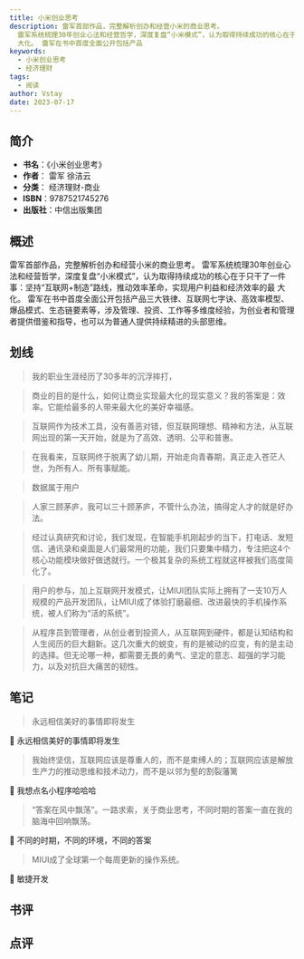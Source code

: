 ```yaml
---
title: 小米创业思考
description: 雷军首部作品，完整解析创办和经营小米的商业思考。
  雷军系统梳理30年创业心法和经营哲学，深度复盘“小米模式”，认为取得持续成功的核心在于只干了一件事：坚持“互联网+制造”路线，推动效率革命，实现用户利益和经济效率的最
  大化。 雷军在书中首度全面公开包括产品
keywords:
  - 小米创业思考
  - 经济理财
tags:
  - 阅读
author: Vstay
date: 2023-07-17
---
```


## 简介

- **书名**：《小米创业思考》
- **作者**： 雷军 徐洁云
- **分类**： 经济理财-商业
- **ISBN**：9787521745276
- **出版社**：中信出版集团

## 概述

雷军首部作品，完整解析创办和经营小米的商业思考。 雷军系统梳理30年创业心法和经营哲学，深度复盘“小米模式”，认为取得持续成功的核心在于只干了一件事：坚持“互联网+制造”路线，推动效率革命，实现用户利益和经济效率的最 大化。 雷军在书中首度全面公开包括产品三大铁律、互联网七字诀、高效率模型、爆品模式、生态链要素等，涉及管理、投资、工作等多维度经验，为创业者和管理者提供借鉴和指导，也可以为普通人提供持续精进的头部思维。

## 划线 
 

> 我的职业生涯经历了30多年的沉浮摔打， 

> 商业的目的是什么，如何让商业实现最大化的现实意义？我的答案是：效率。它能给最多的人带来最大化的美好幸福感。 

> 互联网作为技术工具，没有善恶对错，但互联网理想、精神和方法，从互联网出现的第一天开始，就是为了高效、透明、公平和普惠。 

> 在我看来，互联网终于脱离了幼儿期，开始走向青春期，真正走入苍茫人世，为所有人、所有事赋能。 

> 数据属于用户 

> 人家三顾茅庐，我可以三十顾茅庐，不管什么办法，搞得定人才的就是好办法。 

> 经过认真研究和讨论，我们发现，在智能手机刚起步的当下，打电话、发短信、通讯录和桌面是人们最常用的功能，我们只要集中精力，专注把这4个核心功能模块做好做透就行。一个极其复杂的系统工程就这样被我们高度简化了。 

> 用户的参与，加上互联网开发模式，让MIUI团队实际上拥有了一支10万人规模的产品开发团队，让MIUI成了体验打磨最细、改进最快的手机操作系统，被人们称为“活的系统”。 

> 从程序员到管理者，从创业者到投资人，从互联网到硬件，都是认知结构和人生阅历的巨大翻新。这几次重大的蜕变，有的是被动的应变，有的是主动的选择。但无论哪一种，都需要无畏的勇气、坚定的意志、超强的学习能力，以及对抗巨大痛苦的韧性。

## 笔记


> 永远相信美好的事情即将发生

💭 永远相信美好的事情即将发生

> 我始终坚信，互联网应该是尊重人的，而不是束缚人的；互联网应该是解放生产力的推动思维和技术动力，而不是以邻为壑的割裂藩篱

💭 我想点名小程序哈哈哈

> “答案在风中飘荡”。一路求索，关于商业思考，不同时期的答案一直在我的脑海中回响飘荡。

💭 不同的时期，不同的环境，不同的答案

> MIUI成了全球第一个每周更新的操作系统。

💭 敏捷开发

## 书评


## 点评
